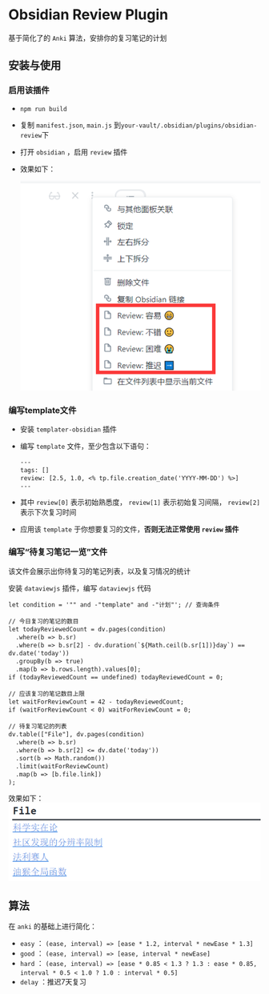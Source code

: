 # Obsidian Review Plugin

基于简化了的 `Anki` 算法，安排你的复习笔记的计划

## 安装与使用

### 启用该插件

- `npm run build`

- 复制 `manifest.json`, `main.js` 到`your-vault/.obsidian/plugins/obsidian-review`下

- 打开 `obsidian` ，启用 `review` 插件

- 效果如下：

  ![image-20220225225956597](assets/image-20220225225956597.png)

### 编写template文件

- 安装 `templater-obsidian` 插件

- 编写 `template` 文件，至少包含以下语句：
  ```
  ---
  tags: []
  review: [2.5, 1.0, <% tp.file.creation_date('YYYY-MM-DD') %>]
  ---
  ```
  
- 其中 `review[0]` 表示初始熟悉度， `review[1]` 表示初始复习间隔， `review[2]` 表示下次复习时间

- 应用该 `template` 于你想要复习的文件，**否则无法正常使用 `review` 插件**

### 编写“待复习笔记一览”文件

该文件会展示出你待复习的笔记列表，以及复习情况的统计

安装 `dataviewjs` 插件，编写 `dataviewjs` 代码
```
let condition = '"" and -"template" and -"计划"'; // 查询条件

// 今日复习的笔记的数目
let todayReviewedCount = dv.pages(condition)
  .where(b => b.sr)
  .where(b => b.sr[2] - dv.duration(`${Math.ceil(b.sr[1])}day`) == dv.date('today'))
  .groupBy(b => true)
  .map(b => b.rows.length).values[0];
if (todayReviewedCount == undefined) todayReviewedCount = 0;

// 应该复习的笔记数目上限
let waitForReviewCount = 42 - todayReviewedCount;
if (waitForReviewCount < 0) waitForReviewCount = 0;

// 待复习笔记的列表
dv.table(["File"], dv.pages(condition)
  .where(b => b.sr)
  .where(b => b.sr[2] <= dv.date('today'))
  .sort(b => Math.random())
  .limit(waitForReviewCount)
  .map(b => [b.file.link])
);
```

效果如下：
![image-20220225230246425](assets/image-20220225230246425.png)

## 算法

在 `anki` 的基础上进行简化：

-  `easy` ： `(ease, interval) => [ease * 1.2, interval * newEase * 1.3]` 
-  `good` ： `(ease, interval) => [ease, interval * newEase]` 
-  `hard` ： `(ease, interval) => [ease * 0.85 < 1.3 ? 1.3 : ease * 0.85, interval * 0.5 < 1.0 ? 1.0 : interval * 0.5]` 
-  `delay` ：推迟7天复习
